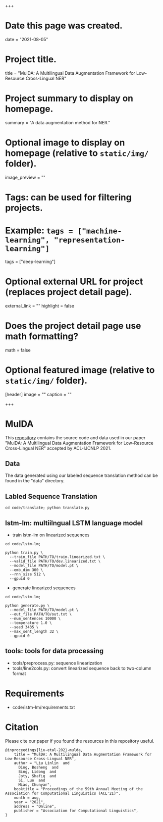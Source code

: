 +++
# Date this page was created.
date = "2021-08-05"

# Project title.
title = "MulDA: A Multilingual Data Augmentation Framework for Low-Resource Cross-Lingual NER"

# Project summary to display on homepage.
summary = "A data augmentation method for NER."

# Optional image to display on homepage (relative to `static/img/` folder).
image_preview = ""

# Tags: can be used for filtering projects.
# Example: `tags = ["machine-learning", "representation-learning"]`
tags = ["deep-learning"]

# Optional external URL for project (replaces project detail page).
external_link = ""
highlight = false
# Does the project detail page use math formatting?
math = false

# Optional featured image (relative to `static/img/` folder).
[header]
image = ""
caption = ""

+++


# MulDA
This [repository](https://github.com/ntunlp/mulda.git) contains the source code and data used in our paper "MulDA: A Multilingual Data Augmentation Framework for Low-Resource Cross-Lingual NER" accepted by ACL-IJCNLP 2021.


## Data
The data generated using our labeled sequence translation method can be found in the "data" directory.

## Labled Sequence Translation
```
cd code/translate; python translate.py
```

## lstm-lm: multiilngual LSTM language model
- train lstm-lm on linearized sequences
```
cd code/lstm-lm;

python train.py \
  --train_file PATH/TO/train.linearized.txt \
  --valid_file PATH/TO/dev.linearized.txt \
  --model_file PATH/TO/model.pt \
  --emb_dim 300 \
  --rnn_size 512 \
  --gpuid 0 
```

- generate linearized sequences
```
cd code/lstm-lm;

python generate.py \
  --model_file PATH/TO/model.pt \
  --out_file PATH/TO/out.txt \
  --num_sentences 10000 \
  --temperature 1.0 \
  --seed 3435 \
  --max_sent_length 32 \
  --gpuid 0
```

## tools: tools for data processing
- tools/preprocess.py: sequence linearization
- tools/line2cols.py: convert linearized sequence back to two-column format

# Requirements
- code/lstm-lm/requirements.txt

# Citation
Please cite our paper if you found the resources in this repository useful.
```
@inproceedings{liu-etal-2021-mulda,
    title = "MulDA: A Multilingual Data Augmentation Framework for Low-Resource Cross-Lingual NER",
    author = "Liu Linlin  and
      Ding, Bosheng  and
      Bing, Lidong  and
      Joty, Shafiq  and
      Si, Luo  and
      Miao, Chunyan",
    booktitle = "Proceedings of the 59th Annual Meeting of the Association for Computational Linguistics (ACL'21)",
    month = aug,
    year = "2021",
    address = "Online",
    publisher = "Association for Computational Linguistics",
}
```

